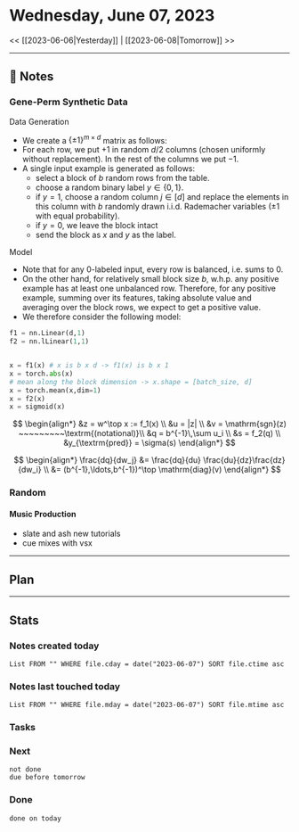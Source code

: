


# Wednesday, June 07, 2023

<< [[2023-06-06|Yesterday]] | [[2023-06-08|Tomorrow]] >>

---

## 📝 Notes


### Gene-Perm Synthetic Data
Data Generation
- We create a $\{\pm 1\}^{m \times d}$ matrix as follows:
- For each row, we put $+1$ in random $d/2$ columns (chosen uniformly without replacement). In the rest of the columns we put $-1$. 
- A single input example is generated as follows:
	- select a block of $b$ random rows from the table.
	- choose a random binary label $y \in \{0,1\}$. 
	- if $y=1$, choose a random column $j \in [d]$ and replace the elements in this column with $b$ randomly drawn i.i.d. Rademacher variables ($\pm 1$ with equal probability).
	- if $y=0$, we leave the block intact
	- send the block as $x$ and $y$ as the label.

Model
- Note that for any $0$-labeled input, every row is balanced, i.e. sums to $0$.
- On the other hand, for relatively small block size $b$, w.h.p. any positive example has at least one unbalanced row. Therefore, for any positive example, summing over its features, taking absolute value and averaging over the block rows, we expect to get a positive value. 
- We therefore consider the following model:

```python
f1 = nn.Linear(d,1) 
f2 = nn.lLinear(1,1) 


x = f1(x) # x is b x d -> f1(x) is b x 1
x = torch.abs(x)
# mean along the block dimension -> x.shape = [batch_size, d]
x = torch.mean(x,dim=1) 
x = f2(x)
x = sigmoid(x)
```

$$
\begin{align*}
&z = w^\top x := f_1(x) \\
&u = |z| \\
&v = \mathrm{sgn}(z) ~~~~~~~~~\textrm{(notational)}\\ 
&q = b^{-1}\,\sum u_i \\
&s = f_2(q) \\
&y_{\textrm{pred}} = \sigma(s)
\end{align*}
$$

$$
\begin{align*}
\frac{dq}{dw_j} &= \frac{dq}{du} \frac{du}{dz}\frac{dz}{dw_i} \\
&= (b^{-1},\ldots,b^{-1})^\top \mathrm{diag}(v)
\end{align*}
$$

### Random
#### Music Production
- slate and ash new tutorials
- cue mixes with vsx

---

## Plan


---
## Stats
### Notes created today
```dataview
List FROM "" WHERE file.cday = date("2023-06-07") SORT file.ctime asc
```

### Notes last touched today
```dataview
List FROM "" WHERE file.mday = date("2023-06-07") SORT file.mtime asc
```



### Tasks

### Next

```tasks
not done 
due before tomorrow
```

### Done

```tasks
done on today
```
